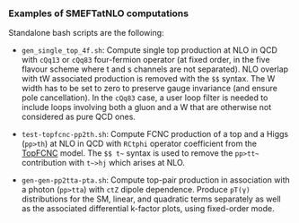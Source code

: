 ### Examples of SMEFTatNLO computations

Standalone bash scripts are the following:

- `gen_single_top_4f.sh`: Compute single top production at NLO in QCD with `cQq13` or `cQq83` four-fermion operator (at fixed order, in the five flavour scheme where t and s channels are not separated). NLO overlap with tW associated production is removed with the `$$` syntax. The W width has to be set to zero to preserve gauge invariance (and ensure pole cancellation). In the `cQq83` case, a user loop filter is needed to include loops involving both a gluon and a W that are otherwise not considered as pure QCD ones.

- `test-topfcnc-pp2th.sh`: Compute FCNC production of a top and a Higgs (`pp>th`) at NLO in QCD with `RCtphi` operator coefficient from the [TopFCNC](https://feynrules.irmp.ucl.ac.be/wiki/TopFCNC) model. The `$$ t~` syntax is used to remove the `pp>tt~` contribution with `t~>hj` which arises at NLO.

- `gen-gen-pp2tta-pta.sh`: Compute top-pair production in association with a photon (`pp>tta`) with `ctZ` dipole dependence. Produce `pT(γ)` distributions for the SM, linear, and quadratic terms separately as well as the associated differential k-factor plots, using fixed-order mode.

